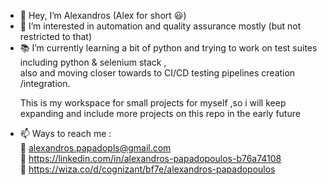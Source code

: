 - 👋 Hey, I’m Alexandros (Alex for short 😃)
- 👀 I’m interested in automation and quality assurance mostly (but not restricted to that)
- 📚 I’m currently learning a bit of python and trying to work on test suites including python & selenium stack ,<br>
     also and moving closer towards to CI/CD testing pipelines creation /integration.<br><p>
     This is my workspace for small projects for myself ,so i will keep expanding and include more projects on this repo in the early future</p>
- 📫 Ways to reach me  : <br>
  📧 alexandros.papadopls@gmail.com <br>
  📃 https://linkedin.com/in/alexandros-papadopoulos-b76a74108 <br>
  🔗 https://wiza.co/d/cognizant/bf7e/alexandros-papadopoulos


<!---
AlxPapa/AlxPapa is a ✨ special ✨ repository because its `README.md` (this file) appears on your GitHub profile.
You can click the Preview link to take a look at your changes.
- 💞️ I’m looking to collaborate on 
--->
